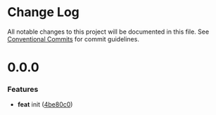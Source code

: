 # Change Log

All notable changes to this project will be documented in this file.
See [Conventional Commits](https://conventionalcommits.org) for commit guidelines.



# 0.0.0

### Features

* **feat** init ([4be80c0](https://github.com/octohelm/jsonnetmod/commit/4be80c0b553fa9ce456f1e5b6ee04f765548bff8))
